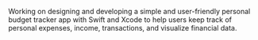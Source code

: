 Working on designing and developing a simple and user-friendly personal budget tracker app with Swift and Xcode to help users keep track of personal expenses, income, transactions, and visualize financial data.

